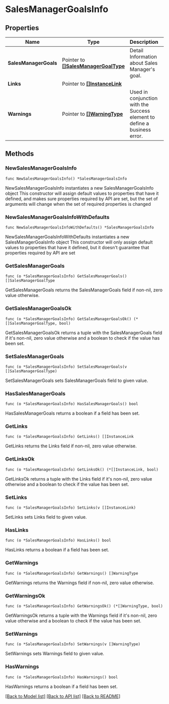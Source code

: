 # SalesManagerGoalsInfo

## Properties

Name | Type | Description | Notes
------------ | ------------- | ------------- | -------------
**SalesManagerGoals** | Pointer to [**[]SalesManagerGoalType**](SalesManagerGoalType.md) | Detail Information about Sales Manager&#39;s goal. | [optional] 
**Links** | Pointer to [**[]InstanceLink**](InstanceLink.md) |  | [optional] 
**Warnings** | Pointer to [**[]WarningType**](WarningType.md) | Used in conjunction with the Success element to define a business error. | [optional] 

## Methods

### NewSalesManagerGoalsInfo

`func NewSalesManagerGoalsInfo() *SalesManagerGoalsInfo`

NewSalesManagerGoalsInfo instantiates a new SalesManagerGoalsInfo object
This constructor will assign default values to properties that have it defined,
and makes sure properties required by API are set, but the set of arguments
will change when the set of required properties is changed

### NewSalesManagerGoalsInfoWithDefaults

`func NewSalesManagerGoalsInfoWithDefaults() *SalesManagerGoalsInfo`

NewSalesManagerGoalsInfoWithDefaults instantiates a new SalesManagerGoalsInfo object
This constructor will only assign default values to properties that have it defined,
but it doesn't guarantee that properties required by API are set

### GetSalesManagerGoals

`func (o *SalesManagerGoalsInfo) GetSalesManagerGoals() []SalesManagerGoalType`

GetSalesManagerGoals returns the SalesManagerGoals field if non-nil, zero value otherwise.

### GetSalesManagerGoalsOk

`func (o *SalesManagerGoalsInfo) GetSalesManagerGoalsOk() (*[]SalesManagerGoalType, bool)`

GetSalesManagerGoalsOk returns a tuple with the SalesManagerGoals field if it's non-nil, zero value otherwise
and a boolean to check if the value has been set.

### SetSalesManagerGoals

`func (o *SalesManagerGoalsInfo) SetSalesManagerGoals(v []SalesManagerGoalType)`

SetSalesManagerGoals sets SalesManagerGoals field to given value.

### HasSalesManagerGoals

`func (o *SalesManagerGoalsInfo) HasSalesManagerGoals() bool`

HasSalesManagerGoals returns a boolean if a field has been set.

### GetLinks

`func (o *SalesManagerGoalsInfo) GetLinks() []InstanceLink`

GetLinks returns the Links field if non-nil, zero value otherwise.

### GetLinksOk

`func (o *SalesManagerGoalsInfo) GetLinksOk() (*[]InstanceLink, bool)`

GetLinksOk returns a tuple with the Links field if it's non-nil, zero value otherwise
and a boolean to check if the value has been set.

### SetLinks

`func (o *SalesManagerGoalsInfo) SetLinks(v []InstanceLink)`

SetLinks sets Links field to given value.

### HasLinks

`func (o *SalesManagerGoalsInfo) HasLinks() bool`

HasLinks returns a boolean if a field has been set.

### GetWarnings

`func (o *SalesManagerGoalsInfo) GetWarnings() []WarningType`

GetWarnings returns the Warnings field if non-nil, zero value otherwise.

### GetWarningsOk

`func (o *SalesManagerGoalsInfo) GetWarningsOk() (*[]WarningType, bool)`

GetWarningsOk returns a tuple with the Warnings field if it's non-nil, zero value otherwise
and a boolean to check if the value has been set.

### SetWarnings

`func (o *SalesManagerGoalsInfo) SetWarnings(v []WarningType)`

SetWarnings sets Warnings field to given value.

### HasWarnings

`func (o *SalesManagerGoalsInfo) HasWarnings() bool`

HasWarnings returns a boolean if a field has been set.


[[Back to Model list]](../README.md#documentation-for-models) [[Back to API list]](../README.md#documentation-for-api-endpoints) [[Back to README]](../README.md)



